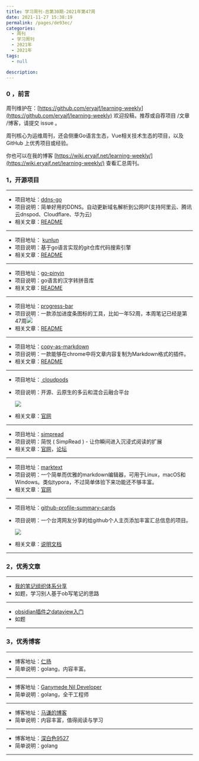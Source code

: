 ```yaml
---
title: 学习周刊-总第30期-2021年第47周
date: 2021-11-27 15:38:19
permalink: /pages/de93ec/
categories:
  - 周刊
  - 学习周刊
  - 2021年
  - 2021年
tags:
  - null

description:
---
```


### 0 ，前言

周刊维护在：[https://github.com/eryajf/learning-weekly](https://github.com/eryajf/learning-weekly)  欢迎投稿，推荐或自荐项目 /文章 /博客，请提交 issue 。

周刊核心为运维周刊，还会侧重Go语言生态，Vue相关技术生态的项目，以及 GitHub 上优秀项目或经验。

你也可以在我的博客 [https://wiki.eryajf.net/learning-weekly/](https://wiki.eryajf.net/learning-weekly/) 查看汇总周刊。

### 1，开源项目

---

- 项目地址：[ddns-go](https://github.com/jeessy2/ddns-go)
- 项目说明：简单好用的DDNS。自动更新域名解析到公网IP(支持阿里云、腾讯云dnspod、Cloudflare、华为云)
- 相关文章：[README](https://github.com/jeessy2/ddns-go/blob/master/README.md)

---

- 项目地址： [kunlun](https://github.com/huichen/kunlun)
- 项目说明：基于go语言实现的git仓库代码搜索引擎
- 相关文章：[README](https://github.com/huichen/kunlun/blob/master/README.md)

---

- 项目地址：[go-pinyin](https://github.com/mozillazg/go-pinyin)
- 项目说明：go语言的汉字转拼音库
- 相关文章：[README](https://github.com/mozillazg/go-pinyin/blob/master/README.md)

---

- 项目地址：[progress-bar](https://github.com/fredericojordan/progress-bar)
- 项目说明：一款添加进度条图标的工具，比如一年52周，本周笔记已经是第47周![](https://progress-bar.dev/47/?scale=52&title=week&suffix=周)
- 相关文章：[README](https://github.com/fredericojordan/progress-bar/blob/master/README.md)

---

- 项目地址：[copy-as-markdown](https://github.com/notlmn/copy-as-markdown)
- 项目说明：一款能够在chrome中将文章内容复制为Markdown格式的插件。
- 相关文章：[README](https://github.com/notlmn/copy-as-markdown/blob/master/readme.md)

---

- 项目地址：[ cloudpods](https://github.com/yunionio/cloudpods)

- 项目说明：开源、云原生的多云和混合云融合平台

  ![](http://t.eryajf.net/imgs/2021/11/7bb9dcbe4d8f7f4b.png)

- 相关文章：[官网](https://www.cloudpods.org/zh/)

---

- 项目地址：[simpread](https://github.com/Kenshin/simpread)
- 项目说明：简悦 ( SimpRead ) - 让你瞬间进入沉浸式阅读的扩展
- 相关文章：[官网](http://ksria.com/simpread/)，[论坛](https://github.com/Kenshin/simpread/discussions)

---

- 项目地址：[marktext](https://github.com/marktext/marktext)
- 项目说明：一个简单而优雅的markdown编辑器，可用于Linux，macOS和Windows。类似typora，不过简单体验下来功能还不够丰富。
- 相关文章：[官网](https://marktext.app/)

---

- 项目地址：[github-profile-summary-cards](https://github.com/vn7n24fzkq/github-profile-summary-cards)

- 项目说明：一个台湾网友分享的给github个人主页添加丰富汇总信息的项目。

  ![](http://t.eryajf.net/imgs/2021/11/c4fe67d4abe64d35.png)

- 相关文章：[说明文档](https://github.com/vn7n24fzkq/github-profile-summary-cards/blob/master/docs/README.zh-tw.md)

---

###  2，优秀文章

---

-  [我的笔记组织体系分享](https://forum-zh.obsidian.md/t/topic/67)
- 如题，学习别人基于ob写笔记的思路

----

-  [obsidian插件之dataview入门](https://forum-zh.obsidian.md/t/topic/195)
- 如题

---

### 3，优秀博客

---

- 博客地址：[仁扬](https://imlht.com/)
- 简单说明：golang，内容丰富。

---

- 博客地址：[Ganymede Nil Developer](https://www.ganymedenil.com/)
- 简单说明：golang，全干工程师

---

- 博客地址：[马谦的博客](https://www.dyxmq.cn/)
- 简单说明：内容丰富，值得阅读与学习

---

- 博客地址：[深白色9527](https://shenbaise9527.com/)
- 简单说明：golang

---